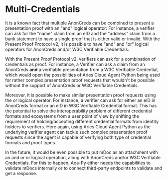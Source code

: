 # Multi-Credentials

It is a known fact that multiple AnonCreds can be combined to present a presentation proof with an "and" logical operator: For instance, a verifier can ask for the "name" claim from an eID and the "address" claim from a bank statement to have a single proof that is either valid or invalid. With the Present Proof Protocol v2, it is possible to have "and" and "or" logical operators for AnonCreds and/or W3C Verifiable Credentials.

With the Present Proof Protocol v2, verifiers can ask for a combination of credentials as proof. For instance, a Verifier can ask a claim from an AnonCreds **and** a verifiable presentation from a W3C Verifiable Credential, which would open the possibilities of Aries Cloud Agent Python being used for rather complex presentation proof requests that wouldn't be possible without the support of AnonCreds or W3C Verifiable Credentials.

Moreover, it is possible to make similar presentation proof requests using the or logical operator. For instance, a verifier can ask for either an eID in AnonCreds format or an eID in W3C Verifiable Credential format. This has the potential to solve the interoperability problem of different credential formats and ecosystems from a user point of view by shifting the requirement of holding/accepting different credential formats from identity holders to verifiers. Here again, using Aries Cloud Agent Python as the underlying verifier agent can tackle such complex presentation proof requests since the agent is capable of verifying both type of credential formats and proof types.

In the future, it would be even possible to put mDoc as an attachment with an and or or logical operation, along with AnonCreds and/or W3C Verifiable Credentials. For this to happen, Aca-Py either needs the capabilities to validate mDocs internally or to connect third-party endpoints to validate and get a response.
